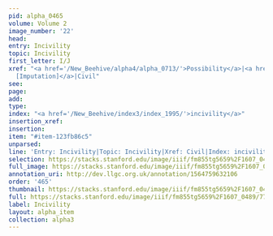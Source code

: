 ```yaml
---
pid: alpha_0465
volume: Volume 2
image_number: '22'
head: 
entry: Incivility
topic: Incivility
first_letter: I/J
xref: "<a href='/New_Beehive/alpha4/alpha_0713/'>Possibility</a>|<a href='/New_Beehive/toc_vol2/toc2_064/'>79
  [Imputation]</a>|Civil"
see: 
page: 
add: 
type: 
index: "<a href='/New_Beehive/index3/index_1995/'>incivility</a>"
insertion_xref: 
insertion: 
item: "#item-123fb86c5"
unparsed: 
line: 'Entry: Incivility|Topic: Incivility|Xref: Civil|Index: incivility|#item-123fb86c5'
selection: https://stacks.stanford.edu/image/iiif/fm855tg5659%2F1607_0489/775,3747,2954,524/full/0/default.jpg
full_image: https://stacks.stanford.edu/image/iiif/fm855tg5659%2F1607_0489/full/full/0/default.jpg
annotation_uri: http://dev.llgc.org.uk/annotation/1564759632106
order: '465'
thumbnail: https://stacks.stanford.edu/image/iiif/fm855tg5659%2F1607_0489/775,3747,600,180/250,/0/default.jpg
full: https://stacks.stanford.edu/image/iiif/fm855tg5659%2F1607_0489/775,3747,2954,524/full/0/default.jpg
label: Incivility
layout: alpha_item
collection: alpha3
---
```

